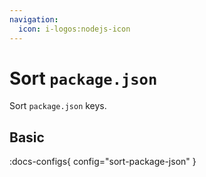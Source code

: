 ```yaml
---
navigation:
  icon: i-logos:nodejs-icon
---
```


# Sort `package.json`

Sort `package.json` keys.

## Basic

:docs-configs{ config="sort-package-json" }
